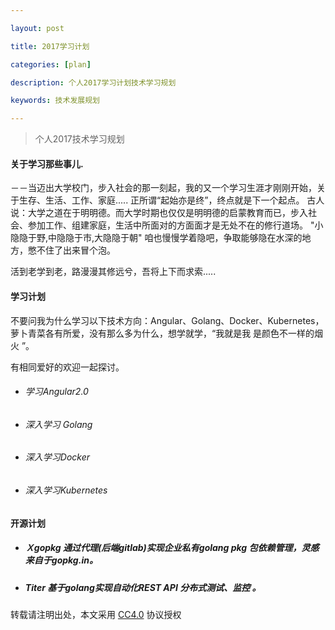 ```yaml
---

layout: post

title: 2017学习计划

categories: [plan]

description: 个人2017学习计划技术学习规划

keywords: 技术发展规划

---
```


> 个人2017技术学习规划

#### 关于学习那些事儿.

－－当迈出大学校门，步入社会的那一刻起，我的又一个学习生涯才刚刚开始，关于生存、生活、工作、家庭..... 正所谓“起始亦是终”，终点就是下一个起点。
古人说：大学之道在于明明德。而大学时期也仅仅是明明德的启蒙教育而已，步入社会、参加工作、组建家庭，生活中所面对的方面面才是无处不在的修行道场。
"小隐隐于野,中隐隐于市,大隐隐于朝" 咱也慢慢学着隐吧，争取能够隐在水深的地方，憋不住了出来冒个泡。

活到老学到老，路漫漫其修远兮，吾将上下而求索.....

#### 学习计划

不要问我为什么学习以下技术方向：Angular、Golang、Docker、Kubernetes，萝卜青菜各有所爱，没有那么多为什么，想学就学，“我就是我 是颜色不一样的烟火 ”。

有相同爱好的欢迎一起探讨。

 - ###### 学习Angular2.0
 - ###### 深入学习 Golang
 - ###### 深入学习Docker
 - ###### 深入学习Kubernetes

#### 开源计划

 - ##### Ｘgopkg 通过代理(后端gitlab)实现企业私有golang pkg 包依赖管理，灵感来自于gopkg.in。
 - ##### Titer 基于golang实现自动化REST API 分布式测试、监控 。

 转载请注明出处，本文采用 [CC4.0](http://creativecommons.org/licenses/by-nc-nd/4.0/) 协议授权


